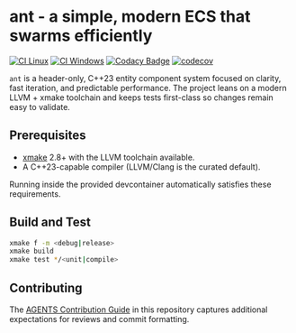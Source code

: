 # ant - a simple, modern ECS that swarms efficiently

[![CI Linux](https://github.com/3uclid3/ant/actions/workflows/ci-linux.yml/badge.svg)](https://github.com/3uclid3/ant/actions/workflows/ci-linux.yml)
[![CI Windows](https://github.com/3uclid3/ant/actions/workflows/ci-windows.yml/badge.svg)](https://github.com/3uclid3/ant/actions/workflows/ci-windows.yml)
[![Codacy Badge](https://app.codacy.com/project/badge/Grade/cdfbbcc5d562402297abaa11292d1cc5)](https://app.codacy.com/gh/3uclid3/ant/dashboard?utm_source=gh&utm_medium=referral&utm_content=&utm_campaign=Badge_grade)
[![codecov](https://codecov.io/gh/3uclid3/ant/graph/badge.svg?token=sYuRqfodz0)](https://codecov.io/gh/3uclid3/ant)

`ant` is a header-only, C++23 entity component system focused on clarity, fast iteration, and predictable performance. The project leans on a modern LLVM + xmake toolchain and keeps tests first-class so changes remain easy to validate.

## Prerequisites

- [xmake](https://xmake.io/) 2.8+ with the LLVM toolchain available.
- A C++23-capable compiler (LLVM/Clang is the curated default).

Running inside the provided devcontainer automatically satisfies these requirements.

## Build and Test

```bash
xmake f -m <debug|release>
xmake build
xmake test */<unit|compile>
```

## Contributing

The [AGENTS Contribution Guide](AGENTS.md) in this repository captures additional expectations for reviews and commit formatting.
